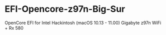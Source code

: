 # EFI-Opencore-z97n-Big-Sur
OpenCore EFI for Intel Hackintosh (macOS 10.13 - 11.00) Gigabyte z97n WiFi + Rx 580
